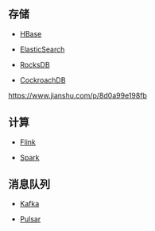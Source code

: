 ## 存储

* [HBase](big-hbase/site)

* [ElasticSearch](big-elasticsearch/site)

* [RocksDB]()

* [CockroachDB]()

https://www.jianshu.com/p/8d0a99e198fb

## 计算

* [Flink](big-flink/site)

* [Spark](big-spark/site)

## 消息队列

* [Kafka](big-kafka/site)

* [Pulsar](big-pulsar/site)
